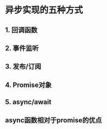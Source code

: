 # 异步实现的五种方式

## 1. 回调函数

## 2. 事件监听

## 3. 发布/订阅

## 4. Promise对象

## 5. async/await

## async函数相对于promise的优点